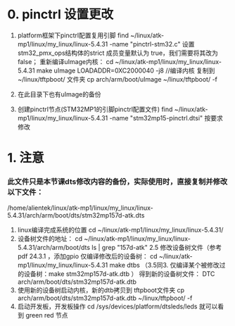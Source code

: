 # 0. pinctrl 设置更改
1. platform框架下pinctrl配置复用引脚
find ~/linux/atk-mp1/linux/my_linux/linux-5.4.31 -name "pinctrl-stm32.c"
设置stm32_pmx_ops结构体的strict 成员变量默认为 true，我们需要将其改为 false；
重新编译uImage内核：
cd ~/linux/atk-mp1/linux/my_linux/linux-5.4.31
make uImage LOADADDR=0XC2000040 -j8 //编译内核
复制到 ~/linux/tftpboot/ 文件夹
cp arch/arm/boot/uImage  ~/linux/tftpboot/ -f
2. 在此目录下也有uImage的备份

3. 创建pinctrl节点(STM32MP1的引脚pinctrl配置文件)
find ~/linux/atk-mp1/linux/my_linux/linux-5.4.31 -name "stm32mp15-pinctrl.dtsi"
按要求修改


# 1. 注意
### 此文件只是本节课dts修改内容的备份，实际使用时，直接复制并修改以下文件：
/home/alientek/linux/atk-mp1/linux/my_linux/linux-5.4.31/arch/arm/boot/dts/stm32mp157d-atk.dts


1. linux编译完成系统的位置
cd ~/linux/atk-mp1/linux/my_linux/linux-5.4.31/
2. 设备树文件的地址：
cd ~/linux/atk-mp1/linux/my_linux/linux-5.4.31/arch/arm/boot/dts
ls | grep "157d-atk"
2.5 修改设备树文件（参考pdf 24.3.1 ，添加gpio 仅编译修改后的设备树：
cd ~/linux/atk-mp1/linux/my_linux/linux-5.4.31
make dtbs
（3.5同3. 仅编译某个被修改过的设备树：make stm32mp157d-atk.dtb ）
得到新的设备树文件： DTC     arch/arm/boot/dts/stm32mp157d-atk.dtb
5. 使用新的设备树启动内核，新的dtb拷贝到 tftpboot文件夹
cp arch/arm/boot/dts/stm32mp157d-atk.dtb ~/linux/tftpboot/ -f
6.  启动开发板，开发板操作
cd /sys/devices/platform/dtsleds/leds
就可以看到 green red 节点
